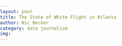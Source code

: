 ```yaml
---
layout: post
title: The State of White Flight in Atlanta
author: Nic Becker
category: data journalism
img:
---
```


   <head>
      <meta charset='utf-8' />
      <title>Display a map</title>
      <meta name='viewport' content='initial-scale=1,maximum-scale=1,user-scalable=no' />
      <script src='https://api.tiles.mapbox.com/mapbox-gl-js/v1.0.0/mapbox-gl.js'></script>
      <link href='https://api.tiles.mapbox.com/mapbox-gl-js/v1.0.0/mapbox-gl.css' rel='stylesheet' />
      <style>
         body { margin:0; padding:0; }
         #map { position:absolute; top:0; bottom:0; width:100%; }
      </style>
   </head>

   <body>
      <div id='map'></div>
      <script>
         mapboxgl.accessToken = 'pk.eyJ1IjoibnBiZWNrZXIiLCJhIjoiY2p1aTBub2I2MTVuejQzbWZxMXRkb2h2ZSJ9.aw6eHFpggwgWAFAbOKMP7Q';
         var map = new mapboxgl.Map({
         container: 'map', // container id
         style: 'mapbox://styles/mapbox/streets-v11', // stylesheet location
         center: [-74.50, 40], // starting position [lng, lat]
         zoom: 9 // starting zoom
         });
      </script>
   </body>
